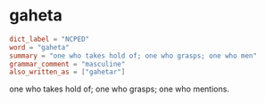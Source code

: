 # gaheta

``` toml
dict_label = "NCPED"
word = "gaheta"
summary = "one who takes hold of; one who grasps; one who men"
grammar_comment = "masculine"
also_written_as = ["gahetar"]
```

one who takes hold of; one who grasps; one who mentions.


